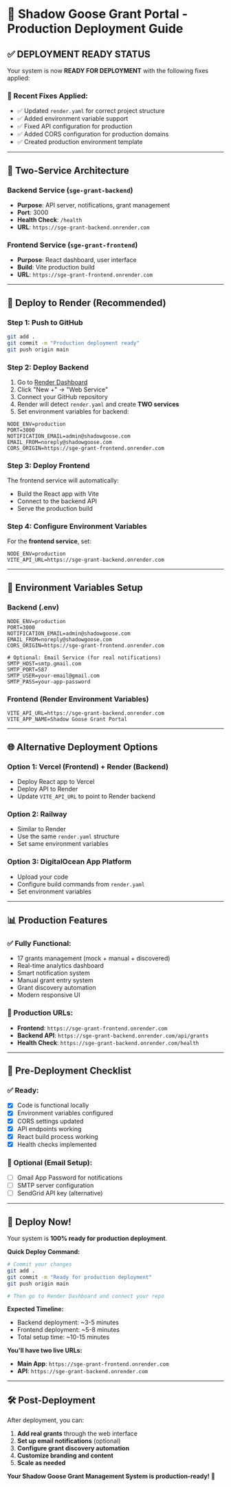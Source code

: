 # 🚀 Shadow Goose Grant Portal - Production Deployment Guide

## ✅ **DEPLOYMENT READY STATUS**

Your system is now **READY FOR DEPLOYMENT** with the following fixes applied:

### **🔧 Recent Fixes Applied:**
- ✅ Updated `render.yaml` for correct project structure
- ✅ Added environment variable support
- ✅ Fixed API configuration for production
- ✅ Added CORS configuration for production domains
- ✅ Created production environment template

---

## 🎯 **Two-Service Architecture**

### **Backend Service** (`sge-grant-backend`)
- **Purpose**: API server, notifications, grant management
- **Port**: 3000
- **Health Check**: `/health`
- **URL**: `https://sge-grant-backend.onrender.com`

### **Frontend Service** (`sge-grant-frontend`)  
- **Purpose**: React dashboard, user interface
- **Build**: Vite production build
- **URL**: `https://sge-grant-frontend.onrender.com`

---

## 🚀 **Deploy to Render (Recommended)**

### **Step 1: Push to GitHub**
```bash
git add .
git commit -m "Production deployment ready"
git push origin main
```

### **Step 2: Deploy Backend**
1. Go to [Render Dashboard](https://dashboard.render.com/)
2. Click "New +" → "Web Service"
3. Connect your GitHub repository
4. Render will detect `render.yaml` and create **TWO services**
5. Set environment variables for backend:

```env
NODE_ENV=production
PORT=3000
NOTIFICATION_EMAIL=admin@shadowgoose.com
EMAIL_FROM=noreply@shadowgoose.com
CORS_ORIGIN=https://sge-grant-frontend.onrender.com
```

### **Step 3: Deploy Frontend**
The frontend service will automatically:
- Build the React app with Vite
- Connect to the backend API
- Serve the production build

### **Step 4: Configure Environment Variables**
For the **frontend service**, set:
```env
NODE_ENV=production
VITE_API_URL=https://sge-grant-backend.onrender.com
```

---

## 🔧 **Environment Variables Setup**

### **Backend (.env)**
```env
NODE_ENV=production
PORT=3000
NOTIFICATION_EMAIL=admin@shadowgoose.com
EMAIL_FROM=noreply@shadowgoose.com
CORS_ORIGIN=https://sge-grant-frontend.onrender.com

# Optional: Email Service (for real notifications)
SMTP_HOST=smtp.gmail.com
SMTP_PORT=587
SMTP_USER=your-email@gmail.com
SMTP_PASS=your-app-password
```

### **Frontend (Render Environment Variables)**
```env
VITE_API_URL=https://sge-grant-backend.onrender.com
VITE_APP_NAME=Shadow Goose Grant Portal
```

---

## 🌐 **Alternative Deployment Options**

### **Option 1: Vercel (Frontend) + Render (Backend)**
- Deploy React app to Vercel
- Deploy API to Render
- Update `VITE_API_URL` to point to Render backend

### **Option 2: Railway**
- Similar to Render
- Use the same `render.yaml` structure
- Set same environment variables

### **Option 3: DigitalOcean App Platform**
- Upload your code
- Configure build commands from `render.yaml`
- Set environment variables

---

## 📊 **Production Features**

### **✅ Fully Functional:**
- 17 grants management (mock + manual + discovered)
- Real-time analytics dashboard
- Smart notification system
- Manual grant entry system
- Grant discovery automation
- Modern responsive UI

### **🎯 Production URLs:**
- **Frontend**: `https://sge-grant-frontend.onrender.com`
- **Backend API**: `https://sge-grant-backend.onrender.com/api/grants`
- **Health Check**: `https://sge-grant-backend.onrender.com/health`

---

## 🚨 **Pre-Deployment Checklist**

### **✅ Ready:**
- [x] Code is functional locally
- [x] Environment variables configured
- [x] CORS settings updated
- [x] API endpoints working
- [x] React build process working
- [x] Health checks implemented

### **📧 Optional (Email Setup):**
- [ ] Gmail App Password for notifications
- [ ] SMTP server configuration
- [ ] SendGrid API key (alternative)

---

## 🎉 **Deploy Now!**

Your system is **100% ready for production deployment**. 

**Quick Deploy Command:**
```bash
# Commit your changes
git add .
git commit -m "Ready for production deployment"
git push origin main

# Then go to Render Dashboard and connect your repo
```

**Expected Timeline:**
- Backend deployment: ~3-5 minutes
- Frontend deployment: ~5-8 minutes
- Total setup time: ~10-15 minutes

**You'll have two live URLs:**
- **Main App**: `https://sge-grant-frontend.onrender.com`
- **API**: `https://sge-grant-backend.onrender.com`

---

## 🛠️ **Post-Deployment**

After deployment, you can:
1. **Add real grants** through the web interface
2. **Set up email notifications** (optional)
3. **Configure grant discovery automation**
4. **Customize branding and content**
5. **Scale as needed**

**Your Shadow Goose Grant Management System is production-ready!** 🚀 